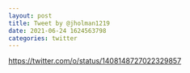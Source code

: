```yaml
--- 
layout: post 
title: Tweet by @jholman1219 
date: 2021-06-24 1624563798 
categories: twitter 
--- 
```

https://twitter.com/o/status/1408148727022329857